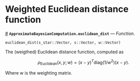 
<a id='Weighted-Euclidean-distance-function-1'></a>

# Weighted Euclidean distance function

<a id='ApproximateBayesianComputation.euclidean_dist' href='#ApproximateBayesianComputation.euclidean_dist'>#</a>
**`ApproximateBayesianComputation.euclidean_dist`** &mdash; *Function*.



```
euclidean_dist(s_star::Vector, s::Vector, w::Vector)
```

The (weigthed) Euclidean distance function, computed as

$$
ρ_{\text{Euclidean}}(x, y ; w) = (x-y)^{T}\text{diag}(1/w^2)(x-y).
$$

Where w is the weighting matrix.


